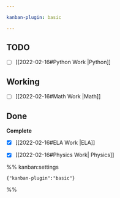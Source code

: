 ```yaml
---

kanban-plugin: basic

---
```


## TODO

- [ ] [[2022-02-16#Python Work |Python]]


## Working

- [ ] [[2022-02-16#Math Work |Math]]


## Done

**Complete**
- [x] [[2022-02-16#ELA Work |ELA]]
- [x] [[2022-02-16#Physics Work| Physics]]




%% kanban:settings
```
{"kanban-plugin":"basic"}
```
%%